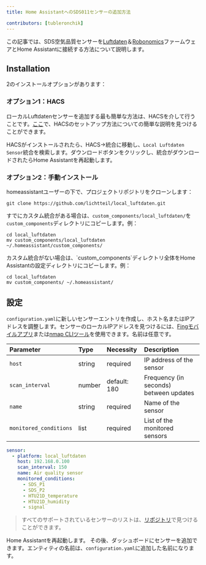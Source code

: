 ```yaml
---
title: Home AssistantへのSDS011センサーの追加方法

contributors: [tubleronchik]
---
```


この記事では、SDS空気品質センサーを[Luftdaten](https://github.com/opendata-stuttgart/sensors-software)＆[Robonomics](https://github.com/airalab/sensors-software)ファームウェアとHome Assistantに接続する方法について説明します。

## Installation 
2のインストールオプションがあります：

### オプション1：HACS

ローカルLuftdatenセンサーを追加する最も簡単な方法は、HACSを介して行うことです。[ここ](https://hacs.xyz/docs/setup/download/)で、HACSのセットアップ方法についての簡単な説明を見つけることができます。

HACSがインストールされたら、HACS->統合に移動し、`Local Luftdaten Sensor`統合を検索します。ダウンロードボタンをクリックし、統合がダウンロードされたらHome Assistantを再起動します。
<robo-wiki-picture src="sds-hacs.png"/>

### オプション2：手動インストール

homeassistantユーザーの下で、プロジェクトリポジトリをクローンします：

<code-helper copy>

  ```shell
  git clone https://github.com/lichtteil/local_luftdaten.git
  ```
</code-helper>

すでにカスタム統合がある場合は、`custom_components/local_luftdaten/`を`custom_components`ディレクトリにコピーします。例：

<code-helper copy>

  ```
  cd local_luftdaten
  mv custom_components/local_luftdaten ~/.homeassistant/custom_components/
  ```
</code-helper>
カスタム統合がない場合は、`custom_components`ディレクトリ全体をHome Assistantの設定ディレクトリにコピーします。例：

<code-helper copy>

  ```
  cd local_luftdaten
  mv custom_components/ ~/.homeassistant/
  ```
</code-helper>

## 設定

`configuration.yaml`に新しいセンサーエントリを作成し、ホスト名またはIPアドレスを調整します。センサーのローカルIPアドレスを見つけるには、[Fingモバイルアプリ](https://www.fing.com/products)または[nmap CLIツール](https://vitux.com/find-devices-connected-to-your-network-with-nmap/)を使用できます。名前は任意です。

|Parameter              |Type    | Necessity    | Description
|:----------------------|:-------|:------------ |:------------
|`host`                 | string | required     | IP address of the sensor
|`scan_interval`        | number | default: 180 | Frequency (in seconds) between updates
|`name`                 | string | required     | Name of the sensor
|`monitored_conditions` | list   | required     | List of the monitored sensors

<code-helper copy>

  ```yaml
  sensor:
    - platform: local_luftdaten
      host: 192.168.0.100
      scan_interval: 150
      name: Air quality sensor
      monitored_conditions:
        - SDS_P1
        - SDS_P2
        - HTU21D_temperature
        - HTU21D_humidity
        - signal
  ```
</code-helper>

> すべてのサポートされているセンサーのリストは、[リポジトリ](https://github.com/lichtteil/local_luftdaten)で見つけることができます。

Home Assistantを再起動します。
その後、ダッシュボードにセンサーを追加できます。エンティティの名前は、`configuration.yaml`に追加した名前になります。
<robo-wiki-picture src="sds-configuration-card.png"/>